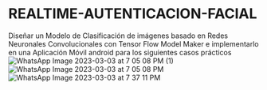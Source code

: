 # REALTIME-AUTENTICACION-FACIAL
Diseñar un Modelo de Clasificación de imágenes basado en Redes Neuronales  Convolucionales con Tensor Flow Model Maker e implementarlo en una Aplicación Móvil android para los siguientes casos prácticos
![WhatsApp Image 2023-03-03 at 7 05 08 PM (1)](https://user-images.githubusercontent.com/118844341/222869939-b4ad8c41-10ff-4217-832b-37716ccd7768.jpeg)
![WhatsApp Image 2023-03-03 at 7 05 08 PM](https://user-images.githubusercontent.com/118844341/222869941-52238b6e-b82a-423d-9c5d-2b097e5790e6.jpeg)
![WhatsApp Image 2023-03-03 at 7 37 11 PM](https://user-images.githubusercontent.com/118844341/222869942-e9cb04f5-ed61-49ad-95e1-aa2c599c2ba4.jpeg)
